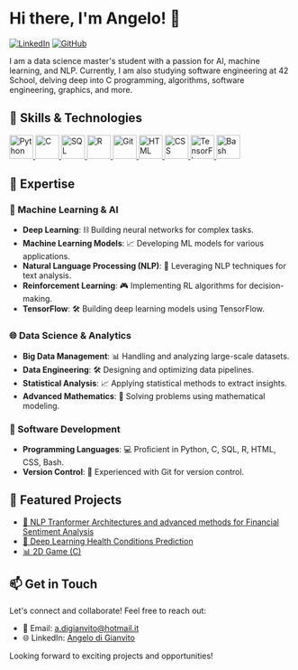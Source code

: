 # Hi there, I'm Angelo! 👋

[![LinkedIn](https://img.shields.io/badge/-LinkedIn-000?style=flat&logo=LinkedIn)](https://www.linkedin.com/in/angelo-d-157381105/)
[![GitHub](https://img.shields.io/badge/-GitHub-000?style=flat&logo=GitHub)](https://github.com/adgianv)

I am a data science master's student with a passion for AI, machine learning, and NLP. Currently, I am also studying software engineering at 42 School, delving deep into C programming, algorithms, software engineering, graphics, and more.

## 🚀 Skills & Technologies

<a href="https://www.python.org/" target="_blank"> <img src="https://raw.githubusercontent.com/rahul-jha98/github_readme_icons/main/language_and_tools/square/python/python.svg" alt="Python" height="42px"/> </a>
<a href="https://devdocs.io/c/" target="_blank"> <img src="https://raw.githubusercontent.com/rahul-jha98/github_readme_icons/main/language_and_tools/square/c/c.svg" alt="C" height="42px"/> </a>
<a href="https://www.mysql.com/" target="_blank"> <img src="https://img.icons8.com/color/48/000000/mysql.png" alt="SQL" height="42px"/> </a>
<a href="https://www.r-project.org/" target="_blank"> <img src="https://img.icons8.com/color/48/000000/r-programming.png" alt="R" height="42px"/> </a>
<a href="https://git-scm.com/" target="_blank"> <img src="https://img.icons8.com/color/48/000000/git.png" alt="Git" height="42px"/> </a>
<a href="https://developer.mozilla.org/en-US/docs/Web/HTML" target="_blank"> <img src="https://raw.githubusercontent.com/rahul-jha98/github_readme_icons/main/language_and_tools/square/html/html.svg" alt="HTML" height="42px"/> </a>
<a href="https://developer.mozilla.org/en-US/docs/Web/CSS" target="_blank"> <img src="https://raw.githubusercontent.com/rahul-jha98/github_readme_icons/main/language_and_tools/square/css/css.svg" alt="CSS" height="42px"/> </a>
<a href="https://www.tensorflow.org/" target="_blank"> <img src="https://raw.githubusercontent.com/rahul-jha98/github_readme_icons/main/language_and_tools/square/tensorflow/tensorflow.svg" alt="TensorFlow" height="42px"/> </a>
<a href="https://www.gnu.org/software/bash/" target="_blank"> <img src="https://raw.githubusercontent.com/rahul-jha98/github_readme_icons/main/language_and_tools/square/bash/bash.svg" alt="Bash" height="42px"/> </a>

## 🧠 Expertise

### 🤖 Machine Learning & AI
- **Deep Learning**: ⛓️ Building neural networks for complex tasks.
- **Machine Learning Models**: 📈 Developing ML models for various applications.
- **Natural Language Processing (NLP)**: 📝 Leveraging NLP techniques for text analysis.
- **Reinforcement Learning**: 🎮 Implementing RL algorithms for decision-making.
- **TensorFlow**: 🛠️ Building deep learning models using TensorFlow.

### 🌐 Data Science & Analytics
- **Big Data Management**: 📊 Handling and analyzing large-scale datasets.
- **Data Engineering**: 🛠️ Designing and optimizing data pipelines.
- **Statistical Analysis**: 📈 Applying statistical methods to extract insights.
- **Advanced Mathematics**: 🧮 Solving problems using mathematical modeling.

### 🚀 Software Development
- **Programming Languages**: 💻 Proficient in Python, C, SQL, R, HTML, CSS, Bash.
- **Version Control**: 📜 Experienced with Git for version control.


## 🌟 Featured Projects

- [🤖 NLP Tranformer Architectures and advanced methods for Financial Sentiment Analysis](https://github.com/adgianv/NLP-Transformer_architectures-Financial_Sentiment_Analysis_Twitter)
- [🧠 Deep Learning Health Conditions Prediction](https://github.com/adgianv/DeepLearning-MLP_Patients_Health_Predictions)
- [📊 2D Game (C)](https://github.com/adgianv/2D_Game-PacMan)

## 📫 Get in Touch

Let's connect and collaborate! Feel free to reach out:

- 📧 Email: a.digianvito@hotmail.it
- 🌐 LinkedIn: [Angelo di Gianvito](https://www.linkedin.com/in/angelo-d-157381105/)

Looking forward to exciting projects and opportunities!
